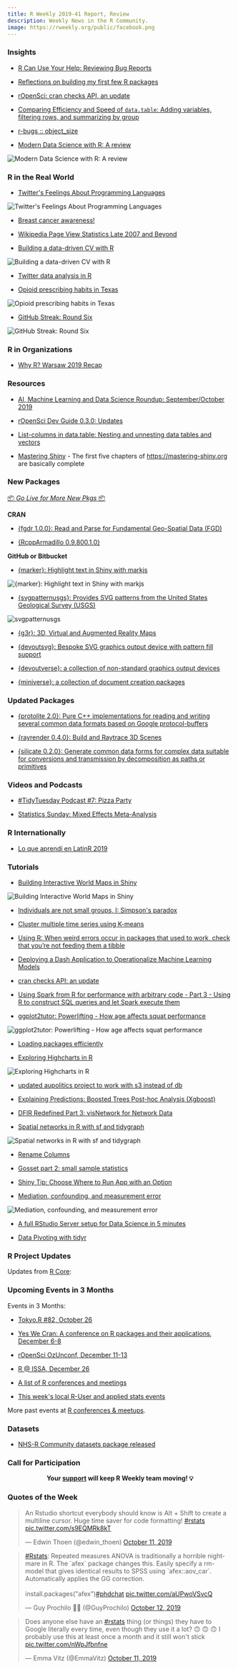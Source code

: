 ```yaml
---
title: R Weekly 2019-41 Report, Review
description: Weekly News in the R Community.
image: https://rweekly.org/public/facebook.png
---
```


### Insights

+ [R Can Use Your Help: Reviewing Bug Reports](https://developer.r-project.org/Blog/public/2019/10/09/r-can-use-your-help-reviewing-bug-reports/)

+ [Reflections on building my first few R packages](https://mainard.co.uk/post/reflections-on-building-my-first-few-r-packages/)

+ [rOpenSci: cran checks API, an update](https://ropensci.org/technotes/2019/10/09/cran-checks-api-update/)

+ [Comparing Efficiency and Speed of `data.table`: Adding variables, filtering rows, and summarizing by group](https://tysonbarrett.com//jekyll/update/2019/10/06/datatable_memory/)


+ [r-bugs :: object_size](https://jcarroll.com.au/2019/10/12/r-bugs-file-info-object-size/)

+ [Modern Data Science with R: A review](https://ekonometrics.blogspot.com/2019/05/modern-data-science-with-r-review.html)

![Modern Data Science with R: A review](https://raw.githubusercontent.com/rweekly/image/master/2019/41/book-cover.jpg)

### R in the Real World

+ [Twitter's Feelings About Programming Languages](https://www.garrickadenbuie.com/blog/tweet-poll-programming-languages/)

![Twitter's Feelings About Programming Languages](https://raw.githubusercontent.com/rweekly/image/master/2019/41/votes-used-difficult-wide-1.png)


+ [Breast cancer awareness!](https://www.leynu.com/post/2019-10-10-breast_cancer_nordic/)

+ [Wikipedia Page View Statistics Late 2007 and Beyond](https://petermeissner.de/blog/2019/10/09/wikipediatrend-v2.1.4/)

+ [Building a data-driven CV with R](https://livefreeordichotomize.com/2019/09/04/building_a_data_driven_cv_with_r/)

![Building a data-driven CV with R](https://raw.githubusercontent.com/rweekly/image/master/2019/41/resume.png)


+ [Twitter data analysis in R](https://poissonisfish.com/2019/10/09/twitter-data-analysis-in-r/)


+ [Opioid prescribing habits in Texas](https://juliasilge.com/blog/texas-opioids/)

![Opioid prescribing habits in Texas](https://raw.githubusercontent.com/rweekly/image/master/2019/41/texas.png)

+ [GitHub Streak: Round Six](http://dirk.eddelbuettel.com/blog/2019/10/12#github_oct2018_oct2019)

![GitHub Streak: Round Six](https://raw.githubusercontent.com/rweekly/image/master/2019/41/github_oct2018_oct2019.png)

###  R in Organizations

+ [Why R? Warsaw 2019 Recap](https://appsilon.com/why-r-warsaw-2019-recap/)

###  Resources

+ [AI, Machine Learning and Data Science Roundup: September/October 2019](https://blog.revolutionanalytics.com/2019/10/airoundup-october-2019.html)

+ [rOpenSci Dev Guide 0.3.0: Updates](https://ropensci.org/blog/2019/10/08/dev-guide-update-fall19/)

+ [List-columns in data.table: Nesting and unnesting data tables and vectors](https://psyarxiv.com/u8ekc/)

+ [Mastering Shiny](https://mastering-shiny.org/) - The first five chapters of https://mastering-shiny.org are basically complete

###  New Packages

<p class="added-hostname"><a href="https://rweekly.org/live" target="_blank" class="externalLink">📦 <i>Go Live for More New Pkgs</i> 📦</a></p>

**CRAN**

+ [{fgdr 1.0.0}: Read and Parse for Fundamental Geo-Spatial Data (FGD)](https://cran.r-project.org/package=fgdr)


+ [{RcppArmadillo 0.9.800.1.0}](http://dirk.eddelbuettel.com/blog/2019/10/09#rcpparmadillo_0.9.800.1.0)


**GitHub or Bitbucket**

+ [{marker}: Highlight text in Shiny with markjs](https://github.com/JohnCoene/marker)

![{marker}: Highlight text in Shiny with markjs](https://raw.githubusercontent.com/rweekly/image/master/2019/41/marker.gif)

+ [{svgpatternusgs}: Provides SVG patterns from the United States Geological Survey (USGS)](https://github.com/coolbutuseless/svgpatternusgs)

![svgpatternusgs](https://raw.githubusercontent.com/rweekly/image/master/2019/41/usgs-sample.png)

+ [{g3r}: 3D, Virtual and Augmented Reality Maps](https://github.com/JohnCoene/g3r)

+ [{devoutsvg}: Bespoke SVG graphics output device with pattern fill support](https://github.com/coolbutuseless/devoutsvg)

+ [{devoutverse}: a collection of non-standard graphics output devices](https://coolbutuseless.github.io/2019/10/08/the-devoutverse-a-collection-of-non-standard-graphics-output-devices-for-rstats/)

+ [{miniverse}: a collection of document creation packages](https://coolbutuseless.github.io/2019/10/09/the-miniverse-a-collection-of-document-creation-packages-for-rstats/)


### Updated Packages

+ [{protolite 2.0}: Pure C++ implementations for reading and writing several common data formats based on Google protocol-buffers](https://cran.r-project.org/package=protolite)

+ [{rayrender 0.4.0}: Build and Raytrace 3D Scenes](https://cran.r-project.org/package=rayrender)

+ [{silicate 0.2.0}: Generate common data forms for complex data suitable for conversions and transmission by decomposition as paths or primitives](https://cran.r-project.org/package=silicate)


###  Videos and Podcasts

+ [#TidyTuesday Podcast #7: Pizza Party](https://www.tidytuesday.com/7)

+ [Statistics Sunday: Mixed Effects Meta-Analysis](http://www.deeplytrivial.com/2018/07/statistics-sunday-mixed-effects-meta.html)


### R Internationally

+ [Lo que aprendí en LatinR 2019](https://eliocamp.github.io/codigo-r/2019/10/lo-que-aprend%C3%AD-en-latinr-2019/)

###  Tutorials

+ [Building Interactive World Maps in Shiny](https://rviews.rstudio.com/2019/10/09/building-interactive-world-maps-in-shiny/)

![Building Interactive World Maps in Shiny](https://raw.githubusercontent.com/rweekly/image/master/2019/41/gap.png)


+ [Individuals are not small groups, I: Simpson's paradox](https://solomonkurz.netlify.com/post/individuals-are-not-small-groups-i-simpson-s-paradox/)

+ [Cluster multiple time series using K-means](https://www.brodrigues.co/blog/2019-10-12-cluster_ts/)

+ [Using R: When weird errors occur in packages that used to work, check that you’re not feeding them a tibble](https://onunicornsandgenes.blog/2019/10/06/using-r-when-weird-errors-occur-in-packages-that-used-to-work-check-that-youre-not-feeding-them-a-tibble/)

+ [Deploying a Dash Application to Operationalize Machine Learning Models](https://moderndata.plot.ly/part-ii-deploying-a-dash-application-to-operationalize-machine-learning-models/)

+ [cran checks API: an update](https://ropensci.org/technotes/2019/10/09/cran-checks-api-update/)

+ [Using Spark from R for performance with arbitrary code - Part 3 - Using R to construct SQL queries and let Spark execute them](https://jozef.io/r203-spark-r-sql/)

+ [ggplot2tutor: Powerlifting - How age affects squat performance](https://ggplot2tutor.com/powerlifting/squats/)

![ggplot2tutor: Powerlifting - How age affects squat performance](https://raw.githubusercontent.com/rweekly/image/master/2019/41/squats.png)

+ [Loading packages efficiently](https://thewoodpeckr.wordpress.com/2019/10/12/loading-packages-efficiently/)

+ [Exploring Highcharts in R](https://towardsdatascience.com/exploring-highcharts-in-r-f754143efda7)

![Exploring Highcharts in R](https://raw.githubusercontent.com/rweekly/image/master/2019/41/highchart.jpeg)

+ [updated aupolitics project to work with s3 instead of db](https://levashov.biz/updated-aupolitics-project-to-work-with-s3-instead-of-db/)

+ [Explaining Predictions: Boosted Trees Post-hoc Analysis (Xgboost)](https://notast.netlify.com/post/explaining-predictions-boosted-trees-post-hoc-analysis-xgboost/)

+ [DFIR Redefined Part 3: visNetwork for Network Data](https://holisticinfosec.io/post/visnetwork/)

+ [Spatial networks in R with sf and tidygraph](https://www.r-spatial.org//r/2019/09/26/spatial-networks.html)

![Spatial networks in R with sf and tidygraph](https://raw.githubusercontent.com/rweekly/image/master/2019/41/spatial-network.png)

+ [Rename Columns](https://finderding.com/rename-columns-r/?utm_source=rss&utm_medium=rss&utm_campaign=rename-columns-r)

+ [Gosset part 2: small sample statistics](https://blog.rmhogervorst.nl/blog/2019/10/11/gosset-part-2-small-sample-statistics/)

+ [Shiny Tip: Choose Where to Run App with an Option](https://www.garrickadenbuie.com/blog/shiny-tip-option-where-to-run/)

+ [Mediation, confounding, and measurement error](https://rpsychologist.com/mediation-confounding-ME)

![Mediation, confounding, and measurement error](https://raw.githubusercontent.com/rweekly/image/master/2019/41/confounding.png)

+ [A full RStudio Server setup for Data Science in 5 minutes](https://pacha.hk/blog/2019/10/05/a-full-rstudio-server-setup-for-data-science-in-5-minutes/)

+ [Data Pivoting with tidyr](https://blog.methodsconsultants.com/posts/data-pivoting-with-tidyr/)

<!--<div class="post-more-begin></div><div class="post-more-end"></div>-->

###  R Project Updates

Updates from [R Core](http://developer.r-project.org/blosxom.cgi/R-devel/NEWS):


###  Upcoming Events in 3 Months

Events in 3 Months:

+ [Tokyo.R #82, October 26](https://tokyor.connpass.com/)

+ [Yes We Cran: A conference on R packages and their applications, December 6-8](https://www.thinksisu.org/event/yeswecran/)

+ [rOpenSci OzUnconf, December 11-13](https://ozunconf19.ropensci.org/)

+ [R @ ISSA, December 26](https://r-iisa2019.rbind.io/)

+ [A list of R conferences and meetings](https://jumpingrivers.github.io/meetingsR/events.html)

+ [This week's local R-User and applied stats events](https://community.rstudio.com/c/irl)


More past events at [R conferences & meetups](https://conf.rweekly.org).

### Datasets

+ [NHS-R Community datasets package released](https://nhsrcommunity.com/blog/nhs-r-community-datasets-package-released/)


###  Call for Participation


<p class="hide-support added-hostname support-rweekly" style="text-align: center;font-weight: bold;">Your <a class="non-visited externalLink" href="https://www.patreon.com/rweekly" onclick="pas(this)">support</a> will keep R Weekly team moving! 💡</p>

###  Quotes of the Week

<blockquote class="twitter-tweet"><p lang="en" dir="ltr">An Rstudio shortcut everybody should know is Alt + Shift to create a multiline cursor. Huge time saver for code formatting! <a href="https://twitter.com/hashtag/rstats?src=hash&amp;ref_src=twsrc%5Etfw">#rstats</a> <a href="https://t.co/s9EQMRk8kT">pic.twitter.com/s9EQMRk8kT</a></p>&mdash; Edwin Thoen (@edwin_thoen) <a href="https://twitter.com/edwin_thoen/status/1182563623077584896?ref_src=twsrc%5Etfw">October 11, 2019</a></blockquote>


<blockquote class="twitter-tweet"><p lang="en" dir="ltr"><a href="https://twitter.com/hashtag/Rstats?src=hash&amp;ref_src=twsrc%5Etfw">#Rstats</a>: Repeated measures ANOVA is traditionally a horrible nightmare in R. The `afex` package changes this. Easily specify a rm-model that gives identical results to SPSS using `afex::aov_car`. Automatically applies the GG correction. <br><br>install.packages(&quot;afex&quot;)<a href="https://twitter.com/hashtag/phdchat?src=hash&amp;ref_src=twsrc%5Etfw">#phdchat</a> <a href="https://t.co/aUPwoVSvcQ">pic.twitter.com/aUPwoVSvcQ</a></p>&mdash; Guy Prochilo 🏳️‍🌈 (@GuyProchilo) <a href="https://twitter.com/GuyProchilo/status/1183156454649421824?ref_src=twsrc%5Etfw">October 12, 2019</a></blockquote>

<blockquote class="twitter-tweet"><p lang="en" dir="ltr">Does anyone else have an <a href="https://twitter.com/hashtag/rstats?src=hash&amp;ref_src=twsrc%5Etfw">#rstats</a> thing (or things) they have to Google literally every time, even though they use it a lot? 🙃 🙃 🙃 I probably use this at least once a month and it still won&#39;t stick <a href="https://t.co/nWpJfbnfne">pic.twitter.com/nWpJfbnfne</a></p>&mdash; Emma Vitz (@EmmaVitz) <a href="https://twitter.com/EmmaVitz/status/1182787224066150400?ref_src=twsrc%5Etfw">October 11, 2019</a></blockquote>

<script async src="https://platform.twitter.com/widgets.js" charset="utf-8"></script>
